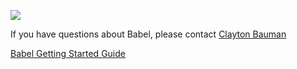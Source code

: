 ![](sacred_scarab.jpg)

If you have questions about Babel, please contact [Clayton Bauman](mailto:claytonkb@gmail.com)

[Babel Getting Started Guide](babel_gsg.html)


